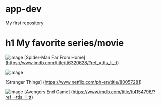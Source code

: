 # app-dev
My first repository
# h1 My favorite series/movie 

![image](https://user-images.githubusercontent.com/103482651/206831573-db34394f-3433-4193-a797-30ad580ec098.png)
[Spider-Man Far From Home] (https://www.imdb.com/title/tt6320628/?ref_=ttls_li_tt)

![image](https://user-images.githubusercontent.com/103482651/206831584-07312c4c-ea39-4aec-ad4a-f50b26be3ac8.png)

[Stranger Things] (https://www.netflix.com/ph-en/title/80057281)

![image](https://user-images.githubusercontent.com/103482651/206831598-33b7311b-e71a-4882-ae08-8dfade27493e.png)
[Avengers End Game] (https://www.imdb.com/title/tt4154796/?ref_=ttls_li_tt)
